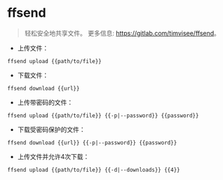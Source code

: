 # ffsend

> 轻松安全地共享文件。
> 更多信息: <https://gitlab.com/timvisee/ffsend>。

- 上传文件：

`ffsend upload {{path/to/file}}`

- 下载文件：

`ffsend download {{url}}`

- 上传带密码的文件：

`ffsend upload {{path/to/file}} {{-p|--password}} {{password}}`

- 下载受密码保护的文件：

`ffsend download {{url}} {{-p|--password}} {{password}}`

- 上传文件并允许4次下载：

`ffsend upload {{path/to/file}} {{-d|--downloads}} {{4}}`